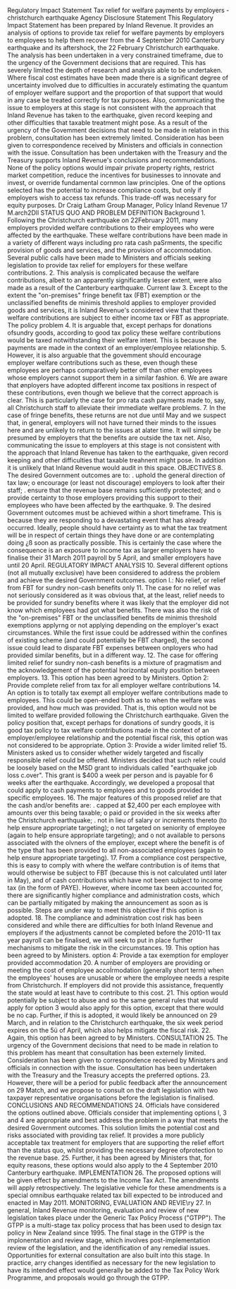 Regulatory Impact Statement Tax relief for welfare payments by employers - christchurch earthquake Agency Disclosure Statement This Regulatory Impact Statement has been prepared by Inland Revenue. It provides an analysis of options to provide tax relief for welfare payments by employers to employees to help them recover from the 4 September 2010 Canterbury earthquake and its aftershock, the 22 February Christchurch earthquake. The analysis has been undertaken in a very constrained timeframe, due to the urgency of the Government decisions that are required. This has severely limited the depth of research and analysis able to be undertaken. Where fiscal cost estimates have been made there is a significant degree of uncertainty involved due to difficulties in accurately estimating the quantum of employer welfare support and the proportion of that support that would in any case be treated correctly for tax purposes. Also, communicating the issue to employers at this stage is not consistent with the approach that Inland Revenue has taken to the earthquake, given record keeping and other difficulties that taxable treatment might pose. As a result of the urgency of the Govemment decisions that need to be made in relation in this problern, consultation has been extremely limited. Consideration has been given to correspondence received by Ministers and officials in connection with the issue. Consultation has been undertaken with the Treasury and the Treasury supports Inland Revenue's conclusions and recommendations. None of the policy options would impair private property rights, restrict market competition, reduce the incentives for businesses to innovate and invest, or override fundamental cornmon law principles. One of the options selected has the potential to increase compliance costs, but only if employers wish to access tax refunds. This trade-off was necessary for equity purposes. Dr Craig Latham Group Manager, Policy Inland Revenue 17 M.arch2Dll STATUS QUO AND PROBLEM DEFINITION Background 1. Following the Christchurch earthquake on 22February 2011, many employers provided welfare contributions to their employees who were affected by the earthquake. These welfare contributions have been made in a variety of different ways including pro rata cash paSrments, the specific provision of goods and services, and the provision of accommodation. Several public calls have been made to Ministers and officials seeking legislation to provide tax relief for employers for these welfare contributions. 2. This analysis is complicated because the welfare contributions, albeit to an apparently significantly lesser extent, were also made as a result of the Canterbury earthquake. Current law 3. Except to the extent the "on-premises" fringe benefit tax (FBT) exemption or the unclassified benefits de minimis threshold applies to employer provided goods and services, it is Inland Revenue's considered view that these welfare contributions are subject to either income tax or FBT as appropriate. The policy problem 4. It is arguable that, except perhaps for donations ofsundry goods, according to good tax policy these welfare contributions would be taxed notwithstanding their welfare intent. This is because the payments are made in the context of an employer/employee relationship. 5. However, it is also arguable that the govemment should encourage employer welfare contributions such as these, even though these employees are perhaps comparatively better off than other employees whose employers cannot support them in a similar fashion. 6. We are aware that ønployers have adopted different income tax positions in respect of these contributions, even though we believe that the correct approach is clear. This is particularly the case for pro rata cash payments made to, say, all Christchurch staff to alleviate their immediate welfare problems. 7. In the case of fringe benefits, these returns are not due until May and we suspect that, in general, employers will not have turned their minds to the issues here and are unlikely to return to the issues at alater time. It will simply be presumed by employers that the benefits are outside the tax net. Also, communicating the issue to employers at this stage is not consistent with the approach that Inland Revenue has taken to the earthquake, given record keeping and other difficulties that taxable treahnent might pose. In addition it is unlikely that Inland Revenue would audit in this space. OBJECTIVES 8. The desired Government outcomes are to: . uphold the general direction of tax law; o encourage (or least not discourage) employers to look after their staff; . ensure that the revenue base remains sufficiently protected; and o provide certainty to those employers providing this support to their employees who have been affected by the earthquake. 9. The desired Government outcomes must be achieved within a short timeframe. This is because they are responding to a devastating event that has already occurred. Ideally, people should have certainty as to what the tax treatment will be in respect of certain things they have done or are contemplating doing ¿ß soon as practically possible. This is certainly the case where the consequence is an exposure to income tax as larger employers have to finalise their 31 March 2011 payroll by 5 April, and smaller employers have until 20 April. REGULATORY IMPACT ANALYSIS 10. Several different options (not all mutually exclusive) have been considered to address the problem and achieve the desired Government outcomes. option l.: No relief, or relief from FBT for sundry non-cash benefits only 11. The case for no relief was not seriously considered as it was obvious that, at the least, relief needs to be provided for sundry benefits where it was likely that the employer did not know which employees had got what benefits. There was also the risk of the "on-premises" FBT or the unclassified benefits de minimis threshold exemptions applyrng or not applying depending on the employer's exact circumstances. While the first issue could be addressed within the confines of existing scheme (and could potentially be FBT charged), the second issue could lead to disparate FBT expenses between onployers who had provided similar benefits, but in a different way. 12. The case for offering limited relief for sundry non-cash benefits is a mixture of pragmatism and the acknowledgement of the potential horizontal equity position between employers. 13. This option has been agreed to by Ministers. Option 2: Provide complete relief from tax for all employer welfare contributions 14. An option is to totally tax exempt all employer welfare contributions made to employees. This could be open-ended both as to when the welfare was provided, and how much was provided. That is, this option would not be limited to welfare provided following the Christchurch earthquake. Given the policy position that, except perhaps for donations of sundry goods, it is good tax policy to tax welfare contributions made in the context of an employer/employee relationship and the potential fiscal risk, this option was not considered to be appropriate. Option 3: Provide a wider limited relief 15. Ministers asked us to consider whether widely targeted and fiscally responsible relief could be offered. Ministers decided that such relief could be loosely based on the MSD grant to individuals called "earthquake job loss c.over". This grant is $400 a week per person and is payable for 6 weeks after the earthquake. Accordingly, we developed a proposal that could apply to cash payments to employees and to goods provided to specific employees. 16. The major features of this proposed relief are that the cash and/or benefits are: . capped at $2,400 per each employee with amounts over this being taxable; o paid or provided in the six weeks after the Christchurch earthquake; . not in lieu of salary or increments thereto (to help ensure appropriate targeting); o not targeted on seniority of employee (again to help ensure appropriate targeting); and o not available to persons associated with the olvners of the employer, except where the benefit is of the type that has been provided to all non-associated employees (again to help ensure appropriate targeting). 17. From a compliance cost perspective, this is easy to comply with where the welfare contribution is of items that would otherwise be subject to FBT (because this is not calculated until later in May), and of cash contributions which have not been subject to income tax (in the form of PAYE). However, where income tax been accounted for, there are significantly higher compliance and administration costs, which can be partially mitigated by making the announcement as soon as is possible. Steps are under way to meet this objective if this option is adopted. 18. The compliance and administration cost risk has been considered and while there are difficulties for both Inland Revenue and employers if the adjustments cannot be completed before the 2010-11 tax year payroll can be finalised, we will seek to put in place further mechanisms to mitigate the risk in the circumstances. 19. This option has been agreed to by Ministers. option 4: Provide a tax exemption for employer provided accommodation 20. A number of employers are providing or meeting the cost of employee accoÍrmodation (generally short term) when the employees' houses are unusable or where the employee needs a respite from Christchurch. If employers did not provide this assistance, frequently the state would at least have to contribute to this cost. 21. This option would potentially be subject to abuse and so the same general rules that would apply for option 3 would also apply for this option, except that there would be no cap. Further, if this is adopted, it would likely be announced on 29 March, and in relation to the Christchurch earthquake, the six week period expires on the 5ü of April, which also helps mitigate the fiscal risk. 22. Again, this option has been agreed to by Ministers. CONSULTATION 25. The urgency of the Government decisions that need to be made in relation to this problem has meant that consultation has been externely limited. Consideration has been given to correspondence received by Ministers and officials in connection with the issue. Consultation has been undertaken with the Treasury and the Treasury accepts the preferred options. 23. However, there will be a period for public feedback after the announcement on 29 Match, and we propose to consult on the draft legislation with two taxpayer representative organisations before the legislation is finalised. CONCLUSIONS AND RECOMMENDATIONS 24. Officials have considered the options outlined above. Officials consider that implementing options l, 3 and 4 are appropriate and best address the problem in a way that meets the desired Government outcomes. This solution limits the potential cost and risks associated with providing tax relief. It provides a more publicly acceptable tax treatment for employers that are supporting the relief effort than the status quo, whilst providing the necessary degree ofprotection to the revenue base. 25. Further, it has been agreed by Ministers that, for equity reasons, these options would also apply to the 4 September 2010 Canterbury earthquake. IMPLEMENTATION 26. The proposed options will be given effect by amendments to the Income Tax Act. The amendments will apply retrospectively. The legislative vehicle for these amendments is a special omnibus earthquake related tax bill expected to be introduced and enacted in May 2011. MONITORING, EVALUATION AND REVIE\\ry 27. In general, Inland Revenue monitoring, evaluation and review of new legislation takes place under the Generic Tax Policy Process ("GTPP"). The GTPP is a multi-stage tax policy process that has been used to design tax policy in New Zealand since 1995. The final stage in the GTPP is the implonentation and review stage, which involves post-implementation review of the legislation, and the identification of any remedial issues. Opportunities for external consultation are also built into this stage. In practice, arry changes identified as necessary for the new legislation to have its intended effect would generally be added to the Tax Policy Work Programme, and proposals would go through the GTPP.